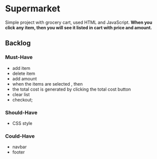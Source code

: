 # Supermarket

Simple project with grocery cart, used HTML and JavaScript.
**When you click any item, then you will see it listed in cart with price and amount.**

## Backlog

### Must-Have

- add item
- delete item
- add amount
- when the items are selected , then
- the total cost is generated by clicking the total cost button
- clear list
- checkout;


### Should-Have

- CSS style

### Could-Have

- navbar
- footer
